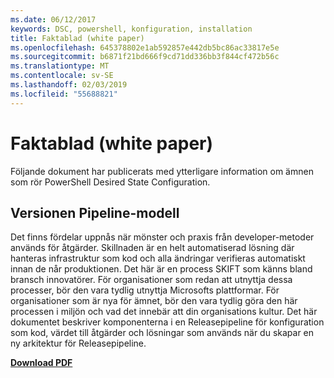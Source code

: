 ```yaml
---
ms.date: 06/12/2017
keywords: DSC, powershell, konfiguration, installation
title: Faktablad (white paper)
ms.openlocfilehash: 645378802e1ab592857e442db5bc86ac33817e5e
ms.sourcegitcommit: b6871f21bd666f9cd71dd336bb3f844cf472b56c
ms.translationtype: MT
ms.contentlocale: sv-SE
ms.lasthandoff: 02/03/2019
ms.locfileid: "55688821"
---
```

# <a name="whitepapers"></a>Faktablad (white paper)

Följande dokument har publicerats med ytterligare information om ämnen som rör PowerShell Desired State Configuration.

## <a name="the-release-pipeline-model"></a>Versionen Pipeline-modell
Det finns fördelar uppnås när mönster och praxis från developer-metoder används för åtgärder. Skillnaden är en helt automatiserad lösning där hanteras infrastruktur som kod och alla ändringar verifieras automatiskt innan de når produktionen. Det här är en process SKIFT som känns bland bransch innovatörer. För organisationer som redan att utnyttja dessa processer, bör den vara tydlig utnyttja Microsofts plattformar. För organisationer som är nya för ämnet, bör den vara tydlig göra den här processen i miljön och vad det innebär att din organisations kultur. Det här dokumentet beskriver komponenterna i en Releasepipeline för konfiguration som kod, värdet till åtgärder och lösningar som används när du skapar en ny arkitektur för Releasepipeline.

**[Download PDF](http://aka.ms/thereleasepipelinemodelpdf)**